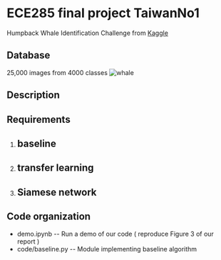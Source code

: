 # ECE285 final project TaiwanNo1
Humpback Whale Identification Challenge from [Kaggle](https://www.kaggle.com/c/whale-categorization-playground)
## Database
25,000 images from 4000 classes
![whale](https://kaggle2.blob.core.windows.net/competitions/kaggle/3333/media/happy-whale.jpg "whale example")
## Description

## Requirements
1. baseline
   - 
2. transfer learning
   -
3. Siamese network
   -
## Code organization
- demo.ipynb -- Run a demo of our code ( reproduce Figure 3 of our report )
- code/baseline.py -- Module implementing baseline algorithm
